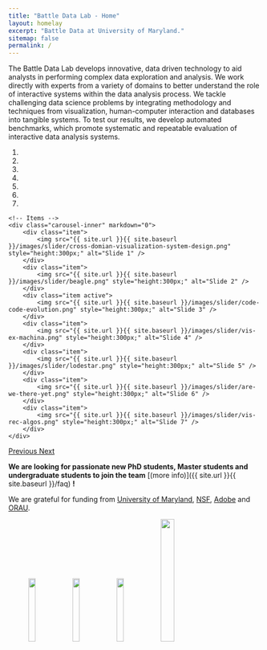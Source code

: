 ```yaml
---
title: "Battle Data Lab - Home"
layout: homelay
excerpt: "Battle Data at University of Maryland."
sitemap: false
permalink: /
---
```


The Battle Data Lab develops innovative, data driven technology to aid analysts in performing complex data exploration and analysis. We work directly with experts from a variety of domains to better understand the role of interactive systems within the data analysis process. We tackle challenging data science problems by integrating methodology and techniques from visualization, human-computer interaction and databases into tangible systems. To test our results, we develop automated benchmarks, which promote systematic and repeatable evaluation of interactive data analysis systems.

<div markdown="0" id="carousel" class="carousel slide" data-ride="carousel" data-interval="3000" data-pause="hover" >
    <!-- Menu -->
    <ol class="carousel-indicators">
        <li data-target="#carousel" data-slide-to="0"></li>
        <li data-target="#carousel" data-slide-to="1"></li>
        <li data-target="#carousel" data-slide-to="2" class="active"></li>
        <li data-target="#carousel" data-slide-to="3"></li>
        <li data-target="#carousel" data-slide-to="4"></li>
        <li data-target="#carousel" data-slide-to="5"></li>
        <li data-target="#carousel" data-slide-to="6"></li>
    </ol>

    <!-- Items -->
    <div class="carousel-inner" markdown="0">
        <div class="item">
            <img src="{{ site.url }}{{ site.baseurl }}/images/slider/cross-domian-visualization-system-design.png" style="height:300px;" alt="Slide 1" />
        </div>
        <div class="item">
            <img src="{{ site.url }}{{ site.baseurl }}/images/slider/beagle.png" style="height:300px;" alt="Slide 2" />
        </div>
        <div class="item active">
            <img src="{{ site.url }}{{ site.baseurl }}/images/slider/code-code-evolution.png" style="height:300px;" alt="Slide 3" />
        </div>
        <div class="item">
            <img src="{{ site.url }}{{ site.baseurl }}/images/slider/vis-ex-machina.png" style="height:300px;" alt="Slide 4" />
        </div>
        <div class="item">
            <img src="{{ site.url }}{{ site.baseurl }}/images/slider/lodestar.png" style="height:300px;" alt="Slide 5" />
        </div>
        <div class="item">
            <img src="{{ site.url }}{{ site.baseurl }}/images/slider/are-we-there-yet.png" style="height:300px;" alt="Slide 6" />
        </div>
        <div class="item">
            <img src="{{ site.url }}{{ site.baseurl }}/images/slider/vis-rec-algos.png" style="height:300px;" alt="Slide 7" />
        </div>
    </div>

  <a class="left carousel-control" href="#carousel" role="button" data-slide="prev">
    <span class="glyphicon glyphicon-chevron-left" aria-hidden="true"></span>
    <span class="sr-only">Previous</span>
  </a>
  <a class="right carousel-control" href="#carousel" role="button" data-slide="next">
    <span class="glyphicon glyphicon-chevron-right" aria-hidden="true"></span>
    <span class="sr-only">Next</span>
  </a>
</div>

<!-- We are located at Leiden University, the birthplace of superconductivity and home to Kamerlingh Onnes, Lorentz, Huygens, Einstein, de Sitter, and others (see e.g. [the wall of signatures from Ehrenfest lecturers](https://www.lorentz.leidenuniv.nl/history/colloquium/muur_heel.html)). We exchange ideas and work with our neighbors from [Quantum Matter & Optics](http://www.physics.leidenuniv.nl/qo-home), as well as with the colleagues from our [world-class theory section](https://www.lorentz.leidenuniv.nl). -->

**We are looking for passionate new PhD students, Master students and undergraduate students to join the team** [(more info)]({{ site.url }}{{ site.baseurl }}/faq) **!**

We are grateful for funding from [University of Maryland](https://umd.edu/), [NSF](https://www.nsf.gov/), [Adobe](https://research.adobe.com/) and [ORAU](https://www.orau.org/).

<figure class="fourth">
  <a href="https://umd.edu/"><img class="home_logo" src="{{ site.url }}{{ site.baseurl }}/images/logopic/logo_umd.png" style="width: 18%"></a> &nbsp;
  <a href="https://www.nsf.gov/"><img class="home_logo" src="{{ site.url }}{{ site.baseurl }}/images/logopic/logo_nsf.png" style="width: 18%"></a> &nbsp;
  <a href="https://research.adobe.com/"><img class="home_logo" src="{{ site.url }}{{ site.baseurl }}/images/logopic/logo_adobe.svg" style="width: 18%"></a> &nbsp;
  <a href="https://www.orau.org/"><img class="home_logo" src="{{ site.url }}{{ site.baseurl }}/images/logopic/logo_orau.png" style="width: 25%"></a>
</figure>
<br />
